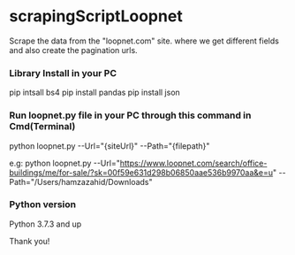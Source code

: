 # scrapingScriptLoopnet
Scrape the data from the "loopnet.com" site. where we get different fields and also create the pagination urls.
### Library Install in your PC
pip intsall bs4
pip install pandas
pip install json


### Run loopnet.py file in your PC through this command in Cmd(Terminal)
python loopnet.py --Url="{siteUrl}" --Path="{filepath}"

e.g:
python loopnet.py --Url="https://www.loopnet.com/search/office-buildings/me/for-sale/?sk=00f59e631d298b06850aae536b9970aa&e=u" --Path="/Users/hamzazahid/Downloads"



### Python version
Python 3.7.3 and up



Thank you!
